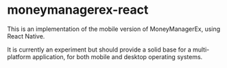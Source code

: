 # moneymanagerex-react

This is an implementation of the mobile version of MoneyManagerEx, using React Native.

It is currently an experiment but should provide a solid base for a multi-platform application, for both mobile and desktop operating systems.
